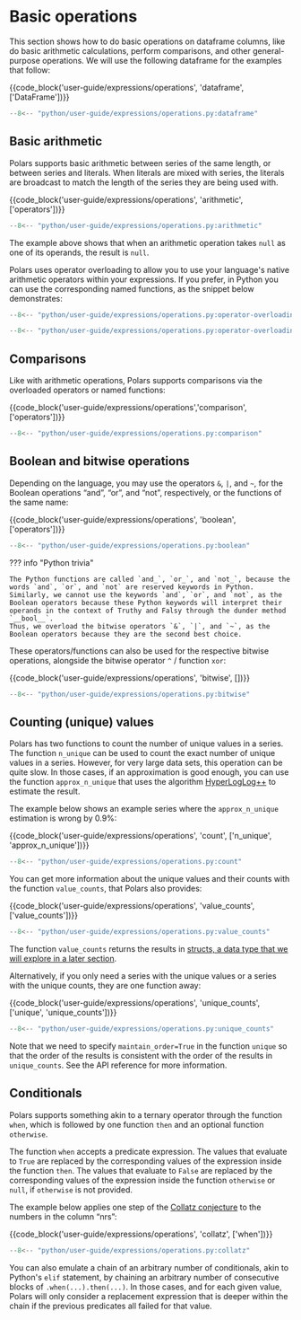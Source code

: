 # Basic operations

This section shows how to do basic operations on dataframe columns, like do basic arithmetic
calculations, perform comparisons, and other general-purpose operations. We will use the following
dataframe for the examples that follow:

{{code_block('user-guide/expressions/operations', 'dataframe', ['DataFrame'])}}

```python exec="on" result="text" session="expressions/operations"
--8<-- "python/user-guide/expressions/operations.py:dataframe"
```

## Basic arithmetic

Polars supports basic arithmetic between series of the same length, or between series and literals.
When literals are mixed with series, the literals are broadcast to match the length of the series
they are being used with.

{{code_block('user-guide/expressions/operations', 'arithmetic', ['operators'])}}

```python exec="on" result="text" session="expressions/operations"
--8<-- "python/user-guide/expressions/operations.py:arithmetic"
```

The example above shows that when an arithmetic operation takes `null` as one of its operands, the
result is `null`.

Polars uses operator overloading to allow you to use your language's native arithmetic operators
within your expressions. If you prefer, in Python you can use the corresponding named functions, as
the snippet below demonstrates:

```python
--8<-- "python/user-guide/expressions/operations.py:operator-overloading"
```

```python exec="on" result="text" session="expressions/operations"
--8<-- "python/user-guide/expressions/operations.py:operator-overloading"
```

## Comparisons

Like with arithmetic operations, Polars supports comparisons via the overloaded operators or named
functions:

{{code_block('user-guide/expressions/operations','comparison',['operators'])}}

```python exec="on" result="text" session="expressions/operations"
--8<-- "python/user-guide/expressions/operations.py:comparison"
```

## Boolean and bitwise operations

Depending on the language, you may use the operators `&`, `|`, and `~`, for the Boolean operations
“and”, “or”, and “not”, respectively, or the functions of the same name:

{{code_block('user-guide/expressions/operations', 'boolean', ['operators'])}}

```python exec="on" result="text" session="expressions/operations"
--8<-- "python/user-guide/expressions/operations.py:boolean"
```

??? info "Python trivia"

    The Python functions are called `and_`, `or_`, and `not_`, because the words `and`, `or`, and `not` are reserved keywords in Python.
    Similarly, we cannot use the keywords `and`, `or`, and `not`, as the Boolean operators because these Python keywords will interpret their operands in the context of Truthy and Falsy through the dunder method `__bool__`.
    Thus, we overload the bitwise operators `&`, `|`, and `~`, as the Boolean operators because they are the second best choice.

These operators/functions can also be used for the respective bitwise operations, alongside the
bitwise operator `^` / function `xor`:

{{code_block('user-guide/expressions/operations', 'bitwise', [])}}

```python exec="on" result="text" session="expressions/operations"
--8<-- "python/user-guide/expressions/operations.py:bitwise"
```

## Counting (unique) values

Polars has two functions to count the number of unique values in a series. The function `n_unique`
can be used to count the exact number of unique values in a series. However, for very large data
sets, this operation can be quite slow. In those cases, if an approximation is good enough, you can
use the function `approx_n_unique` that uses the algorithm
[HyperLogLog++](https://en.wikipedia.org/wiki/HyperLogLog) to estimate the result.

The example below shows an example series where the `approx_n_unique` estimation is wrong by 0.9%:

{{code_block('user-guide/expressions/operations', 'count', ['n_unique', 'approx_n_unique'])}}

```python exec="on" result="text" session="expressions/operations"
--8<-- "python/user-guide/expressions/operations.py:count"
```

You can get more information about the unique values and their counts with the function
`value_counts`, that Polars also provides:

{{code_block('user-guide/expressions/operations', 'value_counts', ['value_counts'])}}

```python exec="on" result="text" session="expressions/operations"
--8<-- "python/user-guide/expressions/operations.py:value_counts"
```

The function `value_counts` returns the results in
[structs, a data type that we will explore in a later section](structs.md).

Alternatively, if you only need a series with the unique values or a series with the unique counts,
they are one function away:

{{code_block('user-guide/expressions/operations', 'unique_counts', ['unique', 'unique_counts'])}}

```python exec="on" result="text" session="expressions/operations"
--8<-- "python/user-guide/expressions/operations.py:unique_counts"
```

Note that we need to specify `maintain_order=True` in the function `unique` so that the order of the
results is consistent with the order of the results in `unique_counts`. See the API reference for
more information.

## Conditionals

Polars supports something akin to a ternary operator through the function `when`, which is followed
by one function `then` and an optional function `otherwise`.

The function `when` accepts a predicate expression. The values that evaluate to `True` are replaced
by the corresponding values of the expression inside the function `then`. The values that evaluate
to `False` are replaced by the corresponding values of the expression inside the function
`otherwise` or `null`, if `otherwise` is not provided.

The example below applies one step of the
[Collatz conjecture](https://en.wikipedia.org/wiki/Collatz_conjecture) to the numbers in the column
“nrs”:

{{code_block('user-guide/expressions/operations', 'collatz', ['when'])}}

```python exec="on" result="text" session="expressions/operations"
--8<-- "python/user-guide/expressions/operations.py:collatz"
```

You can also emulate a chain of an arbitrary number of conditionals, akin to Python's `elif`
statement, by chaining an arbitrary number of consecutive blocks of `.when(...).then(...)`. In those
cases, and for each given value, Polars will only consider a replacement expression that is deeper
within the chain if the previous predicates all failed for that value.
